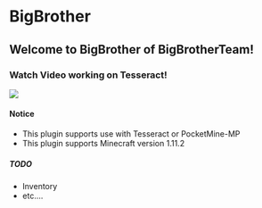 BigBrother
=============

Welcome to BigBrother of BigBrotherTeam!
-------------

### Watch Video working on Tesseract!
[![](http://img.youtube.com/vi/4oaYIW8YuNg/0.jpg)](http://www.youtube.com/watch?v=4oaYIW8YuNg)

#### Notice
* This plugin supports use with Tesseract or PocketMine-MP
* This plugin supports Minecraft version 1.11.2

##### TODO
* Inventory
* etc....